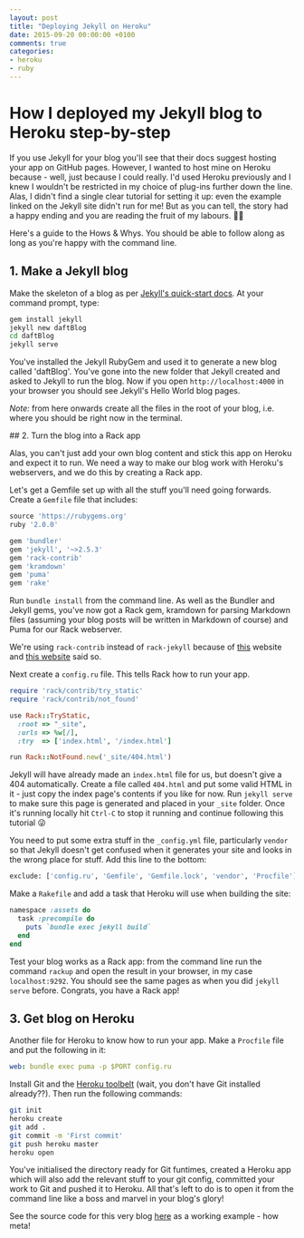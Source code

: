 ```yaml
---
layout: post
title: "Deploying Jekyll on Heroku"
date: 2015-09-20 00:00:00 +0100
comments: true
categories:
- heroku
- ruby
---
```


# How I deployed my Jekyll blog to Heroku step-by-step

If you use Jekyll for your blog you'll see that their docs suggest hosting your app on GitHub pages. However, I wanted to host mine on Heroku because - well, just because I could really. I'd used Heroku previously and I knew I wouldn't be restricted in my choice of plug-ins further down the line. Alas, I didn't find a single clear tutorial for setting it up: even the example linked on the Jekyll site didn't run for me! But as you can tell, the story had a happy ending and you are reading the fruit of my labours. 🍎🍏

Here's a guide to the Hows & Whys. You should be able to follow along as long as you're happy with the command line.

## 1. Make a Jekyll blog

Make the skeleton of a blog as per [Jekyll's quick-start docs](http://jekyllrb.com/docs/quickstart/). At your command prompt, type:

```bash
gem install jekyll
jekyll new daftBlog
cd daftBlog
jekyll serve
```

You've installed the Jekyll RubyGem and used it to generate a new blog called 'daftBlog'. You've gone into the new folder that Jekyll created
and asked to Jekyll to run the blog. Now if you open `http://localhost:4000` in your browser you should see Jekyll's Hello World blog pages.

*Note:*  from here onwards create all the files in the root of your blog, i.e. where you should be right now in the terminal.

## 2. Turn the blog into a Rack app

Alas, you can't just add your own blog content and stick this app on Heroku and expect it to run. We need a way to make our blog work with Heroku's webservers, and we do this by creating a Rack app.

Let's get a Gemfile set up with all the stuff you'll need going forwards. Create a `Gemfile` file that includes:

```ruby
source 'https://rubygems.org'
ruby '2.0.0'

gem 'bundler'
gem 'jekyll', '~>2.5.3'
gem 'rack-contrib'
gem 'kramdown'
gem 'puma'
gem 'rake'
```

Run `bundle install` from the command line. As well as the Bundler and Jekyll gems, you've now got a Rack gem, kramdown for parsing Markdown files (assuming your blog posts will be written in Markdown of course) and Puma for our Rack webserver.

We're using `rack-contrib` instead of `rack-jekyll` because of [this](http://mwmanning.com/2011/12/04/Jekyll-on-Heroku-Part-2.html) website and [this website](https://jbhannah.net/blog/2013/01/16/jekyll-on-heroku-without-rack-jekyll-or-custom-buildpacks.html) said so.

Next create a `config.ru` file. This tells Rack how to run your app.

```ruby
require 'rack/contrib/try_static'
require 'rack/contrib/not_found'

use Rack::TryStatic,
  :root => "_site",
  :urls => %w[/],
  :try  => ['index.html', '/index.html']

run Rack::NotFound.new('_site/404.html')
```

Jekyll will have already made an `index.html` file for us, but doesn't give a 404 automatically. Create a file called `404.html` and put some valid HTML in it - just copy the index page's contents if you like for now. Run `jekyll serve` to make sure this page is generated and placed in your `_site` folder. Once it's running locally hit `Ctrl-C` to stop it running and continue following this tutorial 😜

You need to put some extra stuff in the `_config.yml` file, particularly `vendor` so that Jekyll doesn't get confused when it generates your site and looks in the wrong place for stuff. Add this line to the bottom:

```bash
exclude: ['config.ru', 'Gemfile', 'Gemfile.lock', 'vendor', 'Procfile']
```

Make a `Rakefile` and add a task that Heroku will use when building the site:

```ruby
namespace :assets do
  task :precompile do
    puts `bundle exec jekyll build`
  end
end
```

Test your blog works as a Rack app: from the command line run the command `rackup` and open the result in your browser, in my case `localhost:9292`. You should see the same pages as when you did `jekyll serve` before. Congrats, you have a Rack app!

## 3. Get blog on Heroku

Another file for Heroku to know how to run your app. Make a `Procfile` file and put the following in it:

```yaml
web: bundle exec puma -p $PORT config.ru
```

Install Git and the [Heroku toolbelt](https://toolbelt.heroku.com/) (wait, you don't have Git installed already??). Then run the following commands:

```bash
git init
heroku create
git add .
git commit -m 'First commit'
git push heroku master
heroku open
```

You've initialised the directory ready for Git funtimes, created a Heroku app which will also add the relevant stuff to your git config, committed your work to Git and pushed it to Heroku. All that's left to do is to open it from the command line like a boss and marvel in your blog's glory!

See the source code for this very blog [here](https://github.com/claireparker/blog-com) as a working example - how meta!
